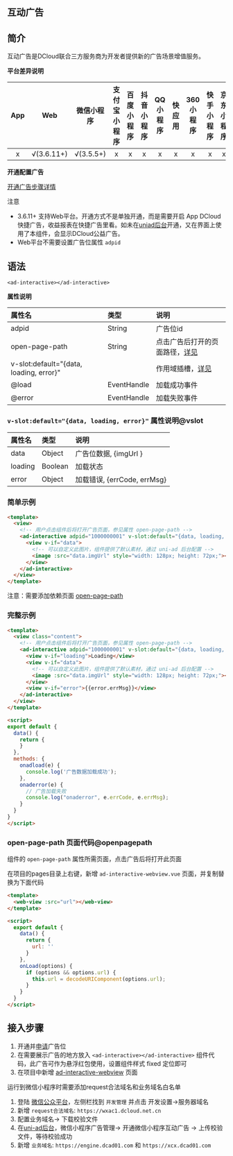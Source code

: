 ## 互动广告

## 简介

互动广告是DCloud联合三方服务商为开发者提供新的广告场景增值服务。


**平台差异说明**

|App|Web				|微信小程序	|支付宝小程序	|百度小程序	|抖音小程序	|QQ小程序	|快应用	|360小程序	|快手小程序	|京东小程序	|
|:-:|:-:				|:-:				|:-:				|:-:				|:-:				|:-:			|:-:		|:-:			|:-:				|:-:				|
|x	|√(3.6.11+)	|√(3.5.5+)	|x					|x					|x					|x				|x			|x				|x					|x					|


**开通配置广告**

[开通广告步骤详情](https://uniapp.dcloud.net.cn/uni-ad.html#start)

注意
- 3.6.11+ 支持Web平台。开通方式不是单独开通，而是需要开启 App DCloud快捷广告，收益报表在快捷广告里看。如未在[uniad后台](https://uniad.dcloud.net.cn/)开通，又在界面上使用了本组件，会显示DCloud公益广告。
- Web平台不需要设置广告位属性 `adpid`

## 语法

`<ad-interactive></ad-interactive>`

**属性说明**

|属性名																	|类型				|说明																						|
|:-																			|:-					|:-																							|
|adpid																	|String			|广告位id																				|
|open-page-path													|String			|点击广告后打开的页面路径，[详见](#openpagepath)|
|v-slot:default="{data, loading, error}"|						|作用域插槽，[详见](#vslot)											|
|@load																	|EventHandle|加载成功事件																		|
|@error																	|EventHandle|加载失败事件																		|

### `v-slot:default="{data, loading, error}"` 属性说明@vslot

|属性名	|类型		|说明												|
|:-			|:-			|:-													|
|data		|Object	|广告位数据, {imgUrl }			|
|loading|Boolean|加载状态										|
|error	|Object	|加载错误, {errCode, errMsg}|


### 简单示例

```html
<template>
  <view>
    <!-- 用户点击组件后将打开广告页面，参见属性 open-page-path -->
    <ad-interactive adpid="1000000001" v-slot:default="{data, loading, error}" open-page-path="/pages/ad-interactive-webview/ad-interactive-webview">
      <view v-if="data">
        <!-- 可以自定义此图片，组件提供了默认素材，通过 uni-ad 后台配置 -->
        <image :src="data.imgUrl" style="width: 128px; height: 72px;"></image>
      </view>
    </ad-interactive>
  </view>
</template>
```

注意：需要添加依赖页面 [open-page-path](#openpagepath)

### 完整示例

```html
<template>
  <view class="content">
    <!-- 用户点击组件后将打开广告页面，参见属性 open-page-path -->
    <ad-interactive adpid="1000000001" v-slot:default="{data, loading, error}" @load="onadload" @error="onaderror" open-page-path="/pages/ad-interactive-webview/ad-interactive-webview">
      <view v-if="loading">Loading</view>
      <view v-if="data">
        <!-- 可以自定义此图片，组件提供了默认素材，通过 uni-ad 后台配置 -->
        <image :src="data.imgUrl" style="width: 128px; height: 72px;"></image>
      </view>
      <view v-if="error">{{error.errMsg}}</view>
    </ad-interactive>
  </view>
</template>

<script>
export default {
  data() {
    return {
    }
  },
  methods: {
    onadload(e) {
      console.log('广告数据加载成功');
    },
    onaderror(e) {
      // 广告加载失败
      console.log("onaderror", e.errCode, e.errMsg);
    }
  }
}
</script>
```


### open-page-path 页面代码@openpagepath

组件的 `open-page-path` 属性所需页面，点击广告后将打开此页面

在项目的pages目录上右键，新增 `ad-interactive-webview.vue` 页面，并复制替换为下面代码

```html
<template>
  <web-view :src="url"></web-view>
</template>

<script>
  export default {
    data() {
      return {
        url: ''
      }
    },
    onLoad(options) {
      if (options && options.url) {
        this.url = decodeURIComponent(options.url);
      }
    }
  }
</script>
```


## 接入步骤

1. 开通并[申请](https://uniapp.dcloud.net.cn/uni-ad.html#start)广告位
3. 在需要展示广告的地方放入 `<ad-interactive></ad-interactive>` 组件代码，此广告可作为悬浮红包使用，设置组件样式 fixed 定位即可
4. 在项目中新增 [ad-interactive-webview](#openpagepath) 页面


运行到微信小程序时需要添加request合法域名和业务域名白名单

1. 登陆 [微信公众平台](https://mp.weixin.qq.com/)，左侧栏找到 `开发管理` 并点击 开发设置->服务器域名
2. 新增 `request合法域名`: `https://wxac1.dcloud.net.cn`
3. 配置业务域名-> 下载校验文件
4. 在[uni-ad后台](https://uniad.dcloud.net.cn/)，微信小程序广告管理-> 开通微信小程序互动广告 -> 上传校验文件，等待校验成功
5. 新增 `业务域名`: `https://engine.dcad01.com` 和 `https://xcx.dcad01.com`
